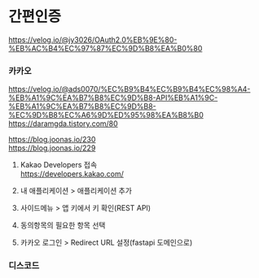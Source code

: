 # 간편인증
https://velog.io/@jy3026/OAuth2.0%EB%9E%80-%EB%AC%B4%EC%97%87%EC%9D%B8%EA%B0%80<br>

### 카카오
https://velog.io/@ads0070/%EC%B9%B4%EC%B9%B4%EC%98%A4-%EB%A1%9C%EA%B7%B8%EC%9D%B8-API%EB%A1%9C-%EB%A1%9C%EA%B7%B8%EC%9D%B8-%EC%9D%B8%EC%A6%9D%ED%95%98%EA%B8%B0<br>
https://daramgda.tistory.com/80<br>


https://blog.joonas.io/230<br>
https://blog.joonas.io/229<br>


1. Kakao Developers 접속<br>
https://developers.kakao.com/

2. 내 애플리케이션 > 애플리케이션 추가

3. 사이드메뉴 > 앱 키에서 키 확인(REST API)

4. 동의항목의 필요한 항목 선택

5. 카카오 로그인 > Redirect URL 설정(fastapi 도메인으로)
### 디스코드